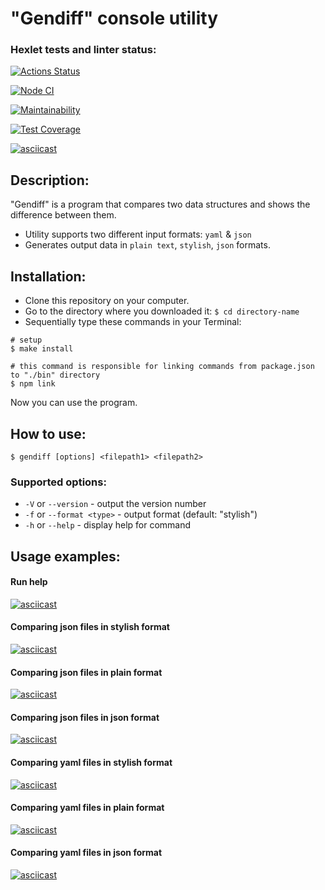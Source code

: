 # "Gendiff" console utility

### Hexlet tests and linter status:
[![Actions Status](https://github.com/gobacktosleep/frontend-project-46/workflows/hexlet-check/badge.svg)](https://github.com/gobacktosleep/frontend-project-46/actions)

[![Node CI](https://github.com/gobacktosleep/frontend-project-46/actions/workflows/nodejs.yml/badge.svg)](https://github.com/gobacktosleep/frontend-project-46/actions/workflows/nodejs.yml)

[![Maintainability](https://api.codeclimate.com/v1/badges/15e766bc88c9216813f4/maintainability)](https://codeclimate.com/github/gobacktosleep/frontend-project-46/maintainability)

[![Test Coverage](https://api.codeclimate.com/v1/badges/15e766bc88c9216813f4/test_coverage)](https://codeclimate.com/github/gobacktosleep/frontend-project-46/test_coverage)

[![asciicast](https://asciinema.org/a/siUGnpt7AQdbgkUwzhWgMoupY.svg)](https://asciinema.org/a/siUGnpt7AQdbgkUwzhWgMoupY)

## Description:
"Gendiff" is a program that compares two data structures and shows the difference between them.
- Utility supports two different input formats: `yaml` & `json`
- Generates output data in `plain text`, `stylish`, `json` formats.

## Installation:
- Clone this repository on your computer.
- Go to the directory where you downloaded it: `$ cd directory-name`
- Sequentially type these commands in your Terminal:
```
# setup
$ make install

# this command is responsible for linking commands from package.json to "./bin" directory
$ npm link
```
Now you can use the program.

## How to use:
```
$ gendiff [options] <filepath1> <filepath2>
```
### Supported options:
- `-V` or `--version` - output the version number
- `-f` or `--format <type>` - output format (default: "stylish")
- `-h` or `--help` - display help for command

## Usage examples:
#### Run help
[![asciicast](https://asciinema.org/a/SaX87AoHhEZais4kjYdSfNWrs.svg)](https://asciinema.org/a/SaX87AoHhEZais4kjYdSfNWrs)

#### Comparing json files in stylish format
[![asciicast](https://asciinema.org/a/WGbDeau3in3LN9uckyYTuwXbM.svg)](https://asciinema.org/a/WGbDeau3in3LN9uckyYTuwXbM)

#### Comparing json files in plain format
[![asciicast](https://asciinema.org/a/acharCeNmEZFrMsSiEN3lKIoR.svg)](https://asciinema.org/a/acharCeNmEZFrMsSiEN3lKIoR)

#### Comparing json files in json format
[![asciicast](https://asciinema.org/a/M5qOVKXzkGrZT3S90LViBPRGD.svg)](https://asciinema.org/a/M5qOVKXzkGrZT3S90LViBPRGD)

#### Comparing yaml files in stylish format
[![asciicast](https://asciinema.org/a/ggZVMDeijSUpbdBTIOUcVPdR9.svg)](https://asciinema.org/a/ggZVMDeijSUpbdBTIOUcVPdR9)

#### Comparing yaml files in plain format
[![asciicast](https://asciinema.org/a/BXWUAyBwkt7klOjbgCnAiG21X.svg)](https://asciinema.org/a/BXWUAyBwkt7klOjbgCnAiG21X)

#### Comparing yaml files in json format
[![asciicast](https://asciinema.org/a/dWSmlaX53QEPkUtlh2KlrI4ye.svg)](https://asciinema.org/a/dWSmlaX53QEPkUtlh2KlrI4ye)